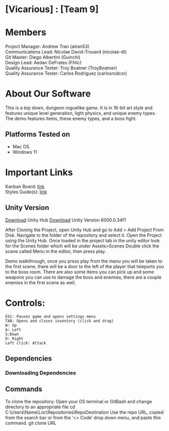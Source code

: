 # [Vicarious] : [Team 9]
# Members
Project Manager: Andrew Tran (atran53)\
Communications Lead: Nicolae David-Trouard (nicolae-dt)\
Git Master: Diego Albertini (Guinchi)\
Design Lead: Aedan DeFrates (Fhlic)\
Quality Assurance Tester: Troy Boatner (TroyBoatner)\
Quality Assurance Tester: Carlos Rodriguez  (carlosrodcor)

# About Our Software

This is a top down, dungeon roguelike game. It is in 16-bit art style and features unique level generation, light physics, and unique enemy types. The demo features items, these enemy types, and a boss fight.

## Platforms Tested on
- Mac OS
- Windows 11

# Important Links
Kanban Board:  [link](https://thebestestgroup.atlassian.net/jira/software/projects/C3G/boards/3?atlOrigin=eyJpIjoiOTE1Nzg2ZmNhODQ3NDhjZGEyYzJjMmYyOTE1YjFmNGQiLCJwIjoiaiJ9)\
Styles Guide(s): [link](https://learn.microsoft.com/en-us/dotnet/csharp/fundamentals/coding-style/coding-conventions)

## Unity Version

[Download](https://unity.com/download) Unity Hub
[Download](https://unity.com/releases/editor/whats-new/6000.0.34#notes) Unity Version 6000.0.34f1  

After Cloning the Project, open Unity Hub and go to Add > Add Project From Disk. Navigate to the folder of the repository and select it. Open the Project using the Unity Hub. Once loaded in the project tab in the unity editor look for the Scenes folder which will be under Assets>Scenes
Double click the scene called Menu in the editor, then press play.

Demo walkthrough, once you press play from the menu you will be taken to the first scene, there will be a door to the left of the player that teleports you to the boss room. There are also some items you can pick up and some weapons you can use to damage the boss and enemies, there are a couple enemies in the first scene as well.

# Controls:
	ESC: Pauses game and opens settings menu
	TAB: Opens and closes inventory (click and drag)
	W: Up
	A: Left
	S:Down
	D: Right
	Left click: Attack

## Dependencies


### Downloading Dependencies


## Commands
To clone the repository:
Open your OS terminal or GitBash and change directory to an appropriate file
cd C:\Users\Name\Loc\Repositories\RepoDestination
Use the repo URL, copied from the search bar or from the ‘<> Code’ drop down menu, and paste this command.
git clone URL
